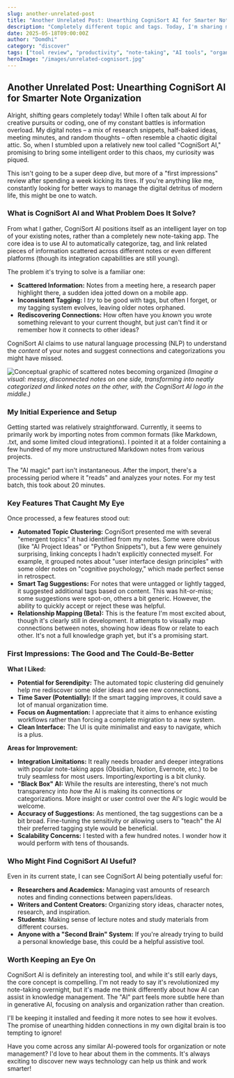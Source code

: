 ```yaml
---
slug: another-unrelated-post
title: "Another Unrelated Post: Unearthing CogniSort AI for Smarter Note Organization"
description: "Completely different topic and tags. Today, I'm sharing my first impressions of CogniSort AI, a tool that promises to bring order to your digital notes."
date: 2025-05-18T09:00:00Z
author: "Domdhi"
category: "discover"
tags: ["tool review", "productivity", "note-taking", "AI tools", "organization"]
heroImage: "/images/unrelated-cognisort.jpg"
---
```

## Another Unrelated Post: Unearthing CogniSort AI for Smarter Note Organization

Alright, shifting gears completely today! While I often talk about AI for creative pursuits or coding, one of my constant battles is information overload. My digital notes – a mix of research snippets, half-baked ideas, meeting minutes, and random thoughts – often resemble a chaotic digital attic. So, when I stumbled upon a relatively new tool called "CogniSort AI," promising to bring some intelligent order to this chaos, my curiosity was piqued.

This isn't going to be a super deep dive, but more of a "first impressions" review after spending a week kicking its tires. If you're anything like me, constantly looking for better ways to manage the digital detritus of modern life, this might be one to watch.

### What is CogniSort AI and What Problem Does It Solve?

From what I gather, CogniSort AI positions itself as an intelligent layer on top of your existing notes, rather than a completely new note-taking app. The core idea is to use AI to automatically categorize, tag, and link related pieces of information scattered across different notes or even different platforms (though its integration capabilities are still young).

The problem it's trying to solve is a familiar one:
*   **Scattered Information:** Notes from a meeting here, a research paper highlight there, a sudden idea jotted down on a mobile app.
*   **Inconsistent Tagging:** I *try* to be good with tags, but often I forget, or my tagging system evolves, leaving older notes orphaned.
*   **Rediscovering Connections:** How often have you *known* you wrote something relevant to your current thought, but just can't find it or remember how it connects to other ideas?

CogniSort AI claims to use natural language processing (NLP) to understand the *content* of your notes and suggest connections and categorizations you might have missed.

![Conceptual graphic of scattered notes becoming organized](/images/cognisort-concept.png)
*(Imagine a visual: messy, disconnected notes on one side, transforming into neatly categorized and linked notes on the other, with the CogniSort AI logo in the middle.)*

### My Initial Experience and Setup

Getting started was relatively straightforward. Currently, it seems to primarily work by importing notes from common formats (like Markdown, .txt, and some limited cloud integrations). I pointed it at a folder containing a few hundred of my more unstructured Markdown notes from various projects.

The "AI magic" part isn't instantaneous. After the import, there's a processing period where it "reads" and analyzes your notes. For my test batch, this took about 20 minutes.

### Key Features That Caught My Eye

Once processed, a few features stood out:

*   **Automated Topic Clustering:** CogniSort presented me with several "emergent topics" it had identified from my notes. Some were obvious (like "AI Project Ideas" or "Python Snippets"), but a few were genuinely surprising, linking concepts I hadn't explicitly connected myself. For example, it grouped notes about "user interface design principles" with some older notes on "cognitive psychology," which made perfect sense in retrospect.
*   **Smart Tag Suggestions:** For notes that were untagged or lightly tagged, it suggested additional tags based on content. This was hit-or-miss; some suggestions were spot-on, others a bit generic. However, the ability to quickly accept or reject these was helpful.
*   **Relationship Mapping (Beta):** This is the feature I'm most excited about, though it's clearly still in development. It attempts to visually map connections between notes, showing how ideas flow or relate to each other. It's not a full knowledge graph yet, but it's a promising start.

### First Impressions: The Good and The Could-Be-Better

**What I Liked:**

*   **Potential for Serendipity:** The automated topic clustering did genuinely help me rediscover some older ideas and see new connections.
*   **Time Saver (Potentially):** If the smart tagging improves, it could save a lot of manual organization time.
*   **Focus on Augmentation:** I appreciate that it aims to enhance existing workflows rather than forcing a complete migration to a new system.
*   **Clean Interface:** The UI is quite minimalist and easy to navigate, which is a plus.

**Areas for Improvement:**

*   **Integration Limitations:** It really needs broader and deeper integrations with popular note-taking apps (Obsidian, Notion, Evernote, etc.) to be truly seamless for most users. Importing/exporting is a bit clunky.
*   **"Black Box" AI:** While the results are interesting, there's not much transparency into *how* the AI is making its connections or categorizations. More insight or user control over the AI's logic would be welcome.
*   **Accuracy of Suggestions:** As mentioned, the tag suggestions can be a bit broad. Fine-tuning the sensitivity or allowing users to "teach" the AI their preferred tagging style would be beneficial.
*   **Scalability Concerns:** I tested with a few hundred notes. I wonder how it would perform with tens of thousands.

### Who Might Find CogniSort AI Useful?

Even in its current state, I can see CogniSort AI being potentially useful for:

*   **Researchers and Academics:** Managing vast amounts of research notes and finding connections between papers/ideas.
*   **Writers and Content Creators:** Organizing story ideas, character notes, research, and inspiration.
*   **Students:** Making sense of lecture notes and study materials from different courses.
*   **Anyone with a "Second Brain" System:** If you're already trying to build a personal knowledge base, this could be a helpful assistive tool.

### Worth Keeping an Eye On

CogniSort AI is definitely an interesting tool, and while it's still early days, the core concept is compelling. I'm not ready to say it's revolutionized my note-taking overnight, but it's made me think differently about how AI can assist in knowledge management. The "AI" part feels more subtle here than in generative AI, focusing on analysis and organization rather than creation.

I'll be keeping it installed and feeding it more notes to see how it evolves. The promise of unearthing hidden connections in my own digital brain is too tempting to ignore!

Have you come across any similar AI-powered tools for organization or note management? I'd love to hear about them in the comments. It's always exciting to discover new ways technology can help us think and work smarter!